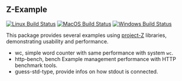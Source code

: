 ## Z-Example

[![Linux Build Status](https://github.com/haskell-Z/z-example/workflows/ubuntu-ci/badge.svg)](https://github.com/haskell-Z/z-example/actions) [![MacOS Build Status](https://github.com/haskell-Z/z-example/workflows/osx-ci/badge.svg)](https://github.com/haskell-Z/z-example/actions) [![Windows Build Status](https://github.com/haskell-Z/z-example/workflows/win-ci/badge.svg)](https://github.com/haskell-Z/z-example/actions)

This package provides several examples using [project-Z](https://github.com/haskell-Z/Z) libraries, demonstrating usability and performance.

* wc, simple word counter with same performance with system `wc`.
* http-bench, bench Example management performance with HTTP benchmark tools.
* guess-std-type, provide infos on how stdout is connected.
